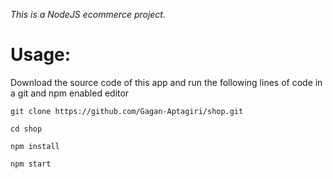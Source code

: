 _This is a NodeJS ecommerce project._

# Usage: 
Download the source code of this app and run the following lines of code in a git and npm enabled editor

`git clone https://github.com/Gagan-Aptagiri/shop.git`

`cd shop `

`npm install`

`npm start`
